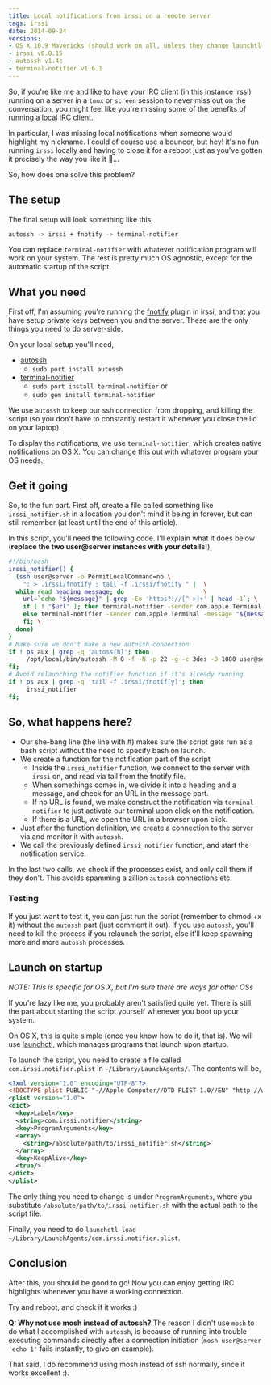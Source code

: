 ```yaml
---
title: Local notifications from irssi on a remote server
tags: irssi
date: 2014-09-24
versions:
- OS X 10.9 Mavericks (should work on all, unless they change launchtl plists)
- irssi v0.8.15
- autossh v1.4c
- terminal-notifier v1.6.1
---
```


So, if you're like me and like to have your IRC client (in this instance [irssi](http://www.irssi.org)) running on a server in a `tmux` or `screen` session to never miss out on the conversation, you might feel like you're missing some of the benefits of running a local IRC client.

In particular, I was missing local notifications when someone would highlight my nickname. I could of course use a bouncer, but hey! it's no fun running `irssi` locally and having to close it for a reboot just as you've gotten it precisely the way you like it 🙂...

So, how does one solve this problem?

<div></div><!--more-->


## The setup
The final setup will look something like this,

```bash
autossh -> irssi + fnotify -> terminal-notifier
```

You can replace `terminal-notifier` with whatever notification program will work on your system. The rest is pretty much OS agnostic, except for the automatic startup of the script.


## What you need
First off, I'm assuming you're running the [fnotify](http://www.leemhuis.info/files/fnotify/fnotify) plugin in irssi, and that you have setup private keys between you and the server. These are the only things you need to do server-side.

On your local setup you'll need,
* [autossh](http://www.harding.motd.ca/autossh/)
  * `sudo port install autossh`
* [terminal-notifier](https://github.com/alloy/terminal-notifier)
  * `sudo port install terminal-notifier` or
  * `sudo gem install terminal-notifier`

We use `autossh` to keep our ssh connection from dropping, and killing the script (so you don't have to constantly restart it whenever you close the lid on your laptop).

To display the notifications, we use `terminal-notifier`, which creates native notifications on OS X. You can change this out with whatever program your OS needs.


## Get it going
So, to the fun part. First off, create a file called something like `irssi_notifier.sh` in a location you don't mind it being in forever, but can still remember (at least until the end of this article).

In this script, you'll need the following code. I'll explain what it does below (__replace the two user@server instances with your details!__),

```bash
#!/bin/bash
irssi_notifier() {
  (ssh user@server -o PermitLocalCommand=no \
    ": > .irssi/fnotify ; tail -f .irssi/fnotify " |  \
  while read heading message; do                      \
    url=`echo "${message}" | grep -Eo 'https?://[^ >]+' | head -1`; \
    if [ ! "$url" ]; then terminal-notifier -sender com.apple.Terminal -message "${message}" -title "${heading}" -activate com.apple.Terminal; \
    else terminal-notifier -sender com.apple.Terminal -message "${message}" -title "${heading}" -open "${url}"; \
    fi; \
  done)
}
# Make sure we don't make a new autossh connection
if ! ps aux | grep -q 'autoss[h]'; then
     /opt/local/bin/autossh -M 0 -f -N -p 22 -g -c 3des -D 1080 user@server;
fi;
# Avoid relaunching the notifier function if it's already running
if ! ps aux | grep -q 'tail -f .irssi/fnotif[y]'; then
     irssi_notifier
fi;
```


## So, what happens here?
* Our she-bang line (the line with #) makes sure the script gets run as a bash script without the need to specify bash on launch.
* We create a function for the notification part of the script
  * Inside the `irssi_notifier` function, we connect to the server with `irssi` on, and read via tail from the fnotify file.
  * When somethings comes in, we divide it into a heading and a message, and check for an URL in the message part.
  * If no URL is found, we make construct the notification via `terminal-notifier` to just activate our terminal upon click on the notification.
  * If there is a URL, we open the URL in a browser upon click.
* Just after the function definition, we create a connection to the server via and monitor it with `autossh`.
* We call the previously defined `irssi_notifier` function, and start the notification service.

In the last two calls, we check if the processes exist, and only call them if they don't. This avoids spamming a zillion `autossh` connections etc.

### Testing
If you just want to test it, you can just run the script (remember to chmod +x it) without the `autossh` part (just comment it out). If you use `autossh`, you'll need to kill the process if you relaunch the script, else it'll keep spawning more and more `autossh` processes.


## Launch on startup
_NOTE: This is specific for OS X, but I'm sure there are ways for other OSs_

If you're lazy like me, you probably aren't satisfied quite yet. There is still the part about starting the script yourself whenever you boot up your system.

On OS X, this is quite simple (once you know how to do it, that is). We will use [launchctl](https://developer.apple.com/library/mac/documentation/Darwin/Reference/ManPages/man1/launchctl.1.html), which manages programs that launch upon startup.


To launch the script, you need to create a file called `com.irssi.notifier.plist` in `~/Library/LaunchAgents/`. The contents will be,


```xml
<?xml version="1.0" encoding="UTF-8"?>
<!DOCTYPE plist PUBLIC "-//Apple Computer//DTD PLIST 1.0//EN" "http://www.apple.com/DTDs/PropertyList-1.0.dtd">
<plist version="1.0">
<dict>
  <key>Label</key>
  <string>com.irssi.notifier</string>
  <key>ProgramArguments</key>
  <array>
    <string>/absolute/path/to/irssi_notifier.sh</string>
  </array>
  <key>KeepAlive</key>
  <true/>
</dict>
</plist>
```


The only thing you need to change is under `ProgramArguments`, where you substitute `/absolute/path/to/irssi_notifier.sh` with the actual path to the script file.

Finally, you need to do `launchctl load ~/Library/LaunchAgents/com.irssi.notifier.plist`.

## Conclusion
After this, you should be good to go! Now you can enjoy getting IRC highlights whenever you have a working connection.

Try and reboot, and check if it works :)

__Q: Why not use mosh instead of autossh?__
The reason I didn't use `mosh` to do what I accomplished with `autossh`, is because of running into trouble executing commands directly after a connection initiation (`mosh user@server 'echo 1'` fails instantly, to give an example).

That said, I do recommend using mosh instead of ssh normally, since it works excellent :).

